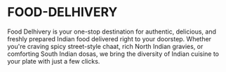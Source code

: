 # FOOD-DELHIVERY
Food Delhivery is your one-stop destination for authentic, delicious, and freshly prepared Indian food delivered right to your doorstep. Whether you're craving spicy street-style chaat, rich North Indian gravies, or comforting South Indian dosas, we bring the diversity of Indian cuisine to your plate with just a few clicks.
